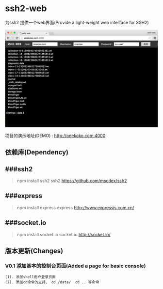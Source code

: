 # ssh2-web
为ssh2 提供一个web界面(Provide a light-weight web interface for SSH2)

![image](https://github.com/Hao8816/ssh2-web/blob/master/screenshot/index_page.png)
 
项目的演示地址(DEMO) : http://onekoko.com:4000

## 依赖库(Dependency)
###ssh2
-------
> npm install ssh2
> ssh2 https://github.com/mscdex/ssh2

###express
-------
> npm install express
> express  http://www.expressjs.com.cn/

###socket.io
-------
> npm install socket.io
> socket.io http://socket.io/




## 版本更新(Changes)
### V0.1  添加基本的控制台页面(Added a page for basic console)
    (1). 添加shell用户登录页面
    (2). 添加cd命令的支持， cd /data/  cd .. 等命令

